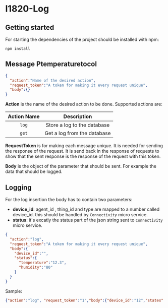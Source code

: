 # I1820-Log

## Getting started

For starting the dependencies of the project should be installed with npm:

`npm install`

## Message Ptemperaturetocol

~~~json
{
  "action":"Name of the desired action",
  "request_token":"A token for making it every request unique",
  "body":{}
}
~~~

**Action** is the name of the desired action to be done. Supported actions are:

|Action Name|Description|
|:---:|:---:|
|`log`|Store a log to the database|
|`get`|Get a log from the database|

**RequestToken** is for making each message unique. It is needed for sending the response of the request. It is send back in the response of requests to show that the sent response is the response of the request with this token.

**Body** is the object of the parameter that should be sent. For example the data that should be logged.

## Logging

For the log insertion the body has to contain two parameters:

* **device_id**: agent_id , thing_id and type are mapped to a number called device_id. this should be handled by `Connectivity` micro service. 
* **status**: it's excatly the status part of the json string sent to `Connectivity` micro service.

~~~json
{
  "action":"log",
  "request_token":"A token for making it every request unique",
  "body":{
    "device_id":"",
    "status":{
      "temperature":"12.3",
      "humidity":"80"
    }
  }
}
~~~

Sample:

~~~json
{"action":"log", "request_token":"1","body":{"device_id":"12","states":{"temp":"12.3","humidity":"15.5"}}}
~~~
